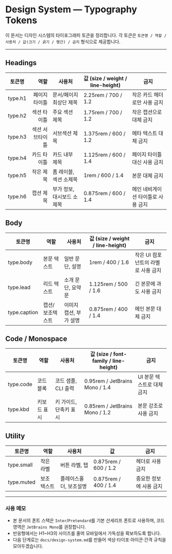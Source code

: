 # Design System — Typography Tokens

이 문서는 디자인 시스템의 타이포그래피 토큰을 정리합니다. 각 토큰은 `토큰명 / 역할 / 사용처 / 값(크기 / 굵기 / 행간) / 금지` 형식으로 제공합니다.

---

## Headings

| 토큰명 | 역할 | 사용처 | 값 (size / weight / line-height) | 금지 |
|---|---:|---|---|---|
| type.h1 | 페이지 타이틀 | 문서/페이지 최상단 제목 | 2.25rem / 700 / 1.2 | 작은 카드 헤더로만 사용 금지 |
| type.h2 | 섹션 타이틀 | 주요 섹션 제목 | 1.75rem / 700 / 1.2 | 작은 캡션으로 대체 금지 |
| type.h3 | 섹션 서브타이틀 | 서브섹션 제목 | 1.375rem / 600 / 1.2 | 메타 텍스트 대체 금지 |
| type.h4 | 카드 타이틀 | 카드 내부 제목 | 1.125rem / 600 / 1.4 | 페이지 타이틀 대신 사용 금지 |
| type.h5 | 작은 제목 | 폼 레이블, 섹션 소제목 | 1rem / 600 / 1.4 | 본문 대체 금지 |
| type.h6 | 캡션 제목 | 부가 정보, 대시보드 소제목 | 0.875rem / 600 / 1.4 | 메인 네비게이션 타이틀로 사용 금지 |

## Body

| 토큰명 | 역할 | 사용처 | 값 (size / weight / line-height) | 금지 |
|---|---|---|---|---|
| type.body | 본문 텍스트 | 일반 문단, 설명 | 1rem / 400 / 1.6 | 작은 UI 컴포넌트의 라벨로 사용 금지 |
| type.lead | 리드 텍스트 | 소개 문단, 요약문 | 1.125rem / 500 / 1.6 | 긴 본문에 과도 사용 금지 |
| type.caption | 캡션/보조텍스트 | 이미지 캡션, 부가 설명 | 0.875rem / 400 / 1.4 | 메인 본문 대체 금지 |

## Code / Monospace

| 토큰명 | 역할 | 사용처 | 값 (size / font-family / line-height) | 금지 |
|---|---|---|---|---|
| type.code | 코드 블록 | 코드 샘플, CLI 출력 | 0.95rem / JetBrains Mono / 1.4 | UI 본문 텍스트로 대체 금지 |
| type.kbd | 키보드 표시 | 키 가이드, 단축키 표시 | 0.85rem / JetBrains Mono / 1.2 | 본문 강조로 사용 금지 |

## Utility

| 토큰명 | 역할 | 사용처 | 값 | 금지 |
|---|---|---|---|---|
| type.small | 작은 라벨 | 버튼 라벨, 탭 | 0.875rem / 600 / 1.2 | 헤더로 사용 금지 |
| type.muted | 보조 텍스트 | 플레이스홀더, 보조설명 | 0.875rem / 400 / 1.4 | 중요한 정보에 사용 금지 |

---

### 사용 메모
- 본 문서의 폰트 스택은 `Inter`/`Pretendard`를 기본 산세리프 폰트로 사용하며, 코드 영역은 `JetBrains Mono`를 권장합니다.
- 반응형에서는 H1~H3의 사이즈를 줄여 모바일에서 가독성을 확보하도록 합니다.
- 다음 단계로는 `docs/design-system.md`를 만들어 색상·타이포·아이콘·간격 규칙을 모아두겠습니다.
